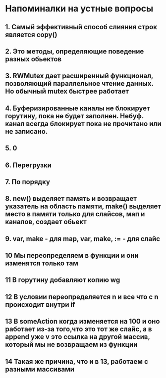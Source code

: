 # Напоминалки на устные вопросы
## 1. Самый эффективный способ слияния строк является copy()
## 2. Это методы, определяющие поведение разных обьектов
## 3. RWMutex дает расширенный функционал, позволяющий параллельное чтение данных. Но обычный mutex быстрее работает
## 4. Буферизированные каналы не блокирует горутину, пока не будет заполнен. Небуф. канал всегда блокирует пока не прочитано или не записано.
## 5. 0
## 6. Перегрузки
## 7. По порядку
## 8. new() выделяет память и возвращает указатель на область памяти, make() выделяет место в памяти только для слайсов, мап и каналов, создает обьект
## 9. var, make - для map, var, make, := - для слайс
## 10 Мы переопределяем в функции и они изменятся только там
## 11 В горутину добавляют копию wg
## 12 В условии переопределяется n и все что с n происходит внутри if
## 13 В someAction когда изменяется на 100 и оно работает из-за того,что это тот же слайс, а в append уже v это ссылка на другой массив, который мы не возвращаем из функции
## 14 Такая же причина, что и в 13, работаем с разными массивами
